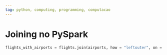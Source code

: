 ```yaml
---
tag: python, computing, programming, computacao
---
```


# Joining no PySpark

``` python
flights_with_airports = flights.join(airports, how = "leftouter", on = "dest")
```